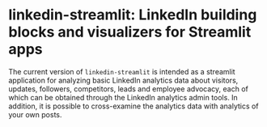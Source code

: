 # linkedin-streamlit: LinkedIn building blocks and visualizers for Streamlit apps

The current version of ``linkedin-streamlit`` is intended as a streamlit application for analyzing basic LinkedIn analytics data about visitors, updates, followers, competitors, leads and employee advocacy, each of which can be obtained through the LinkedIn analytics admin tools. In addition, it is possible to cross-examine the analytics data with analytics of your own posts.
